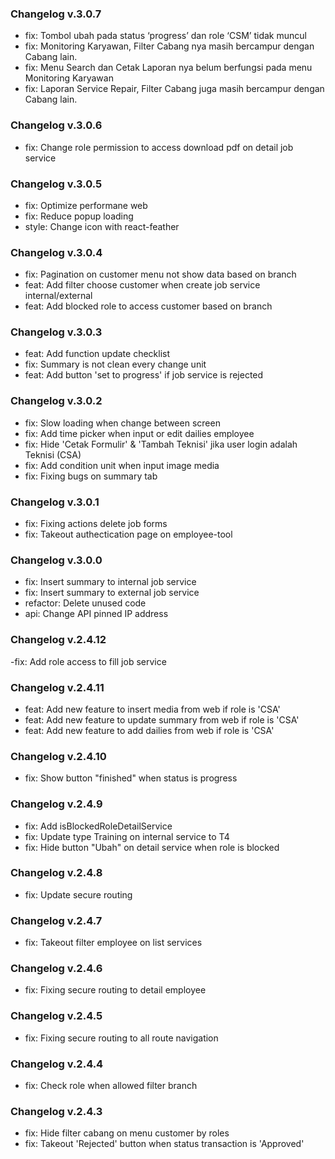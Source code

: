 ### Changelog v.3.0.7

- fix: Tombol ubah pada status ‘progress’ dan role ‘CSM’ tidak muncul
- fix: Monitoring Karyawan, Filter Cabang nya masih bercampur dengan Cabang lain.
- fix: Menu Search dan Cetak Laporan nya belum berfungsi pada menu Monitoring Karyawan
- fix: Laporan Service Repair, Filter Cabang juga masih bercampur dengan Cabang lain.

### Changelog v.3.0.6

- fix: Change role permission to access download pdf on detail job service

### Changelog v.3.0.5

- fix: Optimize performane web
- fix: Reduce popup loading
- style: Change icon with react-feather

### Changelog v.3.0.4

- fix: Pagination on customer menu not show data based on branch
- feat: Add filter choose customer when create job service internal/external
- feat: Add blocked role to access customer based on branch

### Changelog v.3.0.3

- feat: Add function update checklist
- fix: Summary is not clean every change unit
- feat: Add button 'set to progress' if job service is rejected

### Changelog v.3.0.2

- fix: Slow loading when change between screen
- fix: Add time picker when input or edit dailies employee
- fix: Hide 'Cetak Formulir' & 'Tambah Teknisi' jika user login adalah Teknisi (CSA)
- fix: Add condition unit when input image media
- fix: Fixing bugs on summary tab

### Changelog v.3.0.1

- fix: Fixing actions delete job forms
- fix: Takeout authectication page on employee-tool

### Changelog v.3.0.0

- fix: Insert summary to internal job service
- fix: Insert summary to external job service
- refactor: Delete unused code
- api: Change API pinned IP address

### Changelog v.2.4.12

-fix: Add role access to fill job service

### Changelog v.2.4.11

- feat: Add new feature to insert media from web if role is 'CSA'
- feat: Add new feature to update summary from web if role is 'CSA'
- feat: Add new feature to add dailies from web if role is 'CSA'

### Changelog v.2.4.10

- fix: Show button "finished" when status is progress

### Changelog v.2.4.9

- fix: Add isBlockedRoleDetailService
- fix: Update type Training on internal service to T4
- fix: Hide button "Ubah" on detail service when role is blocked

### Changelog v.2.4.8

- fix: Update secure routing

### Changelog v.2.4.7

- fix: Takeout filter employee on list services

### Changelog v.2.4.6

- fix: Fixing secure routing to detail employee

### Changelog v.2.4.5

- fix: Fixing secure routing to all route navigation

### Changelog v.2.4.4

- fix: Check role when allowed filter branch

### Changelog v.2.4.3

- fix: Hide filter cabang on menu customer by roles
- fix: Takeout 'Rejected' button when status transaction is 'Approved'

